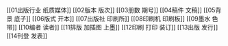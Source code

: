 [[01出版行业 纸质媒体]]
[[02版本 版次]]
[[03册数 期号]]
[[04稿件 文稿]]
[[05背景 底子]]
[[06版式 开本]]
[[07出版社 印刷所]]
[[08印刷机 印刷板]]
[[09墨水 色带]]
[[10编者 读者]]
[[11排版 加插图 上墨]]
[[12印刷 打印 装订]]
[[13出版 发行]]
[[14刊登 发表]]
